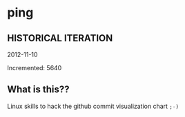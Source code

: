 # ping

## HISTORICAL ITERATION
2012-11-10

Incremented: 5640

## What is this?? 
Linux skills to hack the github commit visualization chart `;-)`
